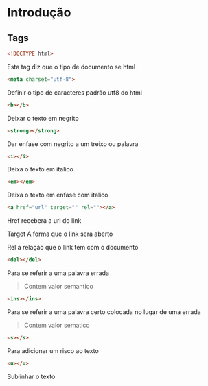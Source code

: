 # Introdução
## Tags
~~~html
<!DOCTYPE html>
~~~
Esta tag diz que o tipo de documento se html

~~~html
<meta charset="utf-8">
~~~
Definir o tipo de caracteres padrão utf8 do html 

~~~html
<b></b>
~~~
Deixar o texto em negrito

~~~html
<strong></strong>
~~~
Dar enfase com negrito a um treixo ou palavra

~~~html
<i></i>
~~~
Deixa o texto em italico

~~~html
<em></em>
~~~
Deixa o texto em enfase com italico

~~~html
<a href="url" target="" rel=""></a>
~~~
Href recebera a url do link

Target A forma que o link sera aberto

Rel a relação que o link tem com o documento 

~~~html
<del></del>
~~~
Para se referir a uma palavra errada
>Contem valor semantico

~~~html
<ins></ins>
~~~
Para se referir a uma palavra certo colocada no lugar de uma errada
>Contem valor sematico

~~~html
<s></s>
~~~
Para adicionar um risco ao texto

~~~html
<u></u>
~~~
Sublinhar o texto
